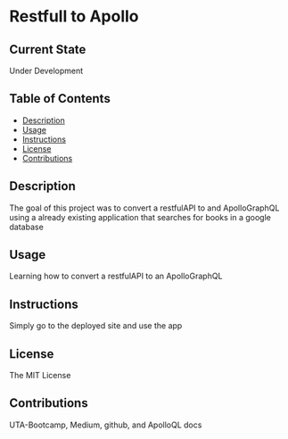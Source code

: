 # Restfull to Apollo
  
  ## Current State
  Under Development
  ## Table of Contents
  <!--ts-->
  * [Description](#description)
  * [Usage](#Usage)
  * [Instructions](#instructions)
  * [License](#license)
  * [Contributions](#contribution)
  <!--te-->
  ## Description
  The goal of this project was to convert a restfulAPI to and ApolloGraphQL using a already existing application that searches for books in a google database
  ## Usage
  Learning how to convert a restfulAPI to an ApolloGraphQL
  ## Instructions
  Simply go to the deployed site and use the app
  ## License
  The MIT License
  ## Contributions
  UTA-Bootcamp, Medium, github, and ApolloQL docs
